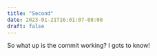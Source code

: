 ```yaml
---
title: "Second"
date: 2023-01-21T16:01:07-08:00
draft: false
---
```

So what up is the commit working? I gots to know!
